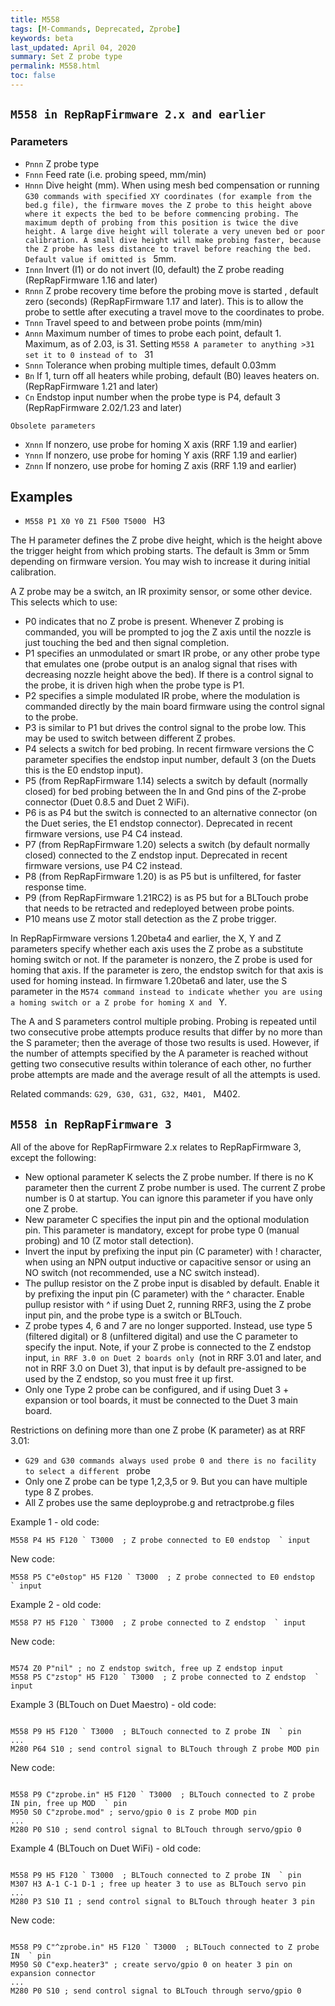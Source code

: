```yaml
---
title: M558
tags: [M-Commands, Deprecated, Zprobe] 
keywords: beta 
last_updated: April 04, 2020 
summary: Set Z probe type 
permalink: M558.html
toc: false 
---
```



## ` M558 in RepRapFirmware 2.x and earlier  ` 

### Parameters

* `Pnnn` Z probe type
* `Fnnn` Feed rate (i.e. probing speed, mm/min)
* `Hnnn` Dive height (mm). When using mesh bed compensation or running ` G30 commands with specified XY coordinates (for example from the bed.g file), the firmware moves the Z probe to this height above where it expects the bed to be before commencing probing. The maximum depth of probing from this position is twice the dive height. A large dive height will tolerate a very uneven bed or poor calibration. A small dive height will make probing faster, because the Z probe has less distance to travel before reaching the bed. Default value if omitted is  ` 5mm.
* `Innn` Invert (I1) or do not invert (I0, default) the Z probe reading (RepRapFirmware 1.16 and later)
* `Rnnn` Z probe recovery time before the probing move is started , default zero (seconds) (RepRapFirmware 1.17 and later). This is to allow the probe to settle after executing a travel move to the coordinates to probe.
* `Tnnn` Travel speed to and between probe points (mm/min)
* `Annn` Maximum number of times to probe each point, default 1. Maximum, as of 2.03, is 31. Setting ` M558 A parameter to anything >31 set it to 0 instead of to  ` 31
* `Snnn` Tolerance when probing multiple times, default 0.03mm
* `Bn` If 1, turn off all heaters while probing, default (B0) leaves heaters on.  (RepRapFirmware 1.21 and later) 
* `Cn` Endstop input number when the probe type is P4, default 3 (RepRapFirmware 2.02/1.23 and later)

`Obsolete parameters`

* `Xnnn` If nonzero, use probe for homing X axis (RRF 1.19 and earlier)
* `Ynnn` If nonzero, use probe for homing Y axis (RRF 1.19 and earlier)
* `Znnn` If nonzero, use probe for homing Z axis (RRF 1.19 and earlier)

## Examples

* ` M558 P1 X0 Y0 Z1 F500 T5000  ` H3

The H parameter defines the Z probe dive height, which is the height above the trigger height from which probing starts. The default is 3mm or 5mm depending on firmware version. You may wish to increase it during initial calibration.

A Z probe may be a switch, an IR proximity sensor, or some other device. This selects which to use:

* P0 indicates that no Z probe is present. Whenever Z probing is commanded, you will be prompted to jog the Z axis until the nozzle is just touching the bed and then signal completion.
* P1 specifies an unmodulated or smart IR probe, or any other probe type that emulates one (probe output is an analog signal that rises with decreasing nozzle height above the bed).  If there is a control signal to the probe, it is driven high when the probe type is P1.
* P2 specifies a simple modulated IR probe, where the modulation is commanded directly by the main board firmware using the control signal to the probe. 
* P3 is similar to P1 but drives the control signal to the probe low. This may be used to switch between different Z probes.
* P4 selects a switch for bed probing. In recent firmware versions the C parameter specifies the endstop input number, default 3 (on the Duets this is the E0 endstop input).
* P5 (from RepRapFirmware 1.14) selects a switch by default (normally closed) for bed probing between the In and Gnd pins of the Z-probe connector (Duet 0.8.5 and Duet 2 WiFi).
* P6 is as P4 but the switch is connected to an alternative connector (on the Duet series, the E1 endstop connector). Deprecated in recent firmware versions, use P4 C4 instead.
* P7 (from RepRapFirmware 1.20) selects a switch (by default normally closed) connected to the Z endstop input. Deprecated in recent firmware versions, use P4 C2 instead.
* P8 (from RepRapFirmware 1.20) is as P5 but is unfiltered, for faster response time.
* P9 (from RepRapFirmware 1.21RC2) is as P5 but for a BLTouch probe that needs to be retracted and redeployed between probe points.
* P10 means use Z motor stall detection as the Z probe trigger.

In RepRapFirmware versions 1.20beta4 and earlier, the X, Y and Z parameters specify whether each axis uses the Z probe as a substitute homing switch or not. If the parameter is nonzero, the Z probe is used for homing that axis. If the parameter is zero, the endstop switch for that axis is used for homing instead. In firmware 1.20beta6 and later, use the S parameter in the ` M574 command instead to indicate whether you are using a homing switch or a Z probe for homing X and  ` Y.

The A and S parameters control multiple probing. Probing is repeated until two consecutive probe attempts produce results that differ by no more than the S parameter; then the average of those two results is used. However, if the number of attempts specified by the A parameter is reached without getting two consecutive results within tolerance of each other, no further probe attempts are made and the average result of all the attempts is used.

Related commands: ` G29, G30, G31, G32, M401,  ` M402.

## ` M558 in RepRapFirmware 3  ` 

All of the above for RepRapFirmware 2.x relates to RepRapFirmware 3, except the following:

* New optional parameter K selects the Z probe number. If there is no K parameter then the current Z probe number is used. The current Z probe number is 0 at startup. You can ignore this parameter if you have only one Z probe.
* New parameter C specifies the input pin and the optional modulation pin. This parameter is mandatory, except for probe type 0 (manual probing) and 10 (Z motor stall detection). 
* Invert the input by prefixing the input pin (C parameter) with ! character, when using an NPN output inductive or capacitive sensor or using an NO switch (not recommended, use a NC switch instead). 
* The pullup resistor on the Z probe input is disabled by default. Enable it by prefixing the input pin (C parameter) with the ^ character. Enable pullup resistor with ^ if using Duet 2, running RRF3, using the Z probe input pin, and the probe type is a switch or BLTouch.
* Z probe types 4, 6 and 7 are no longer supported. Instead, use type 5 (filtered digital) or 8 (unfiltered digital) and use the C parameter to specify the input. Note, if your Z probe is connected to the Z endstop input, `in RRF 3.0 on Duet 2 boards only `(not in RRF 3.01 and later, and not in RRF 3.0 on Duet 3), that input is by default pre-assigned to be used by the Z endstop, so you must free it up first.
* Only one Type 2 probe can be configured, and if using Duet 3 + expansion or tool boards, it must be connected to the Duet 3 main board.

Restrictions on defining more than one Z probe (K parameter) as at RRF 3.01:

* ` G29 and G30 commands always used probe 0 and there is no facility to select a different  ` probe
* Only one Z probe can be type 1,2,3,5 or 9. But you can have multiple type 8 Z probes.
* All Z probes use the same deployprobe.g and retractprobe.g files

Example 1 - old code:

```
M558 P4 H5 F120 ` T3000  ; Z probe connected to E0 endstop  ` input
```

New code:

```
M558 P5 C"e0stop" H5 F120 ` T3000  ; Z probe connected to E0 endstop  ` input
```

Example 2 - old code:

```
M558 P7 H5 F120 ` T3000  ; Z probe connected to Z endstop  ` input
```

New code:

```

M574 Z0 P"nil" ; no Z endstop switch, free up Z endstop input
M558 P5 C"zstop" H5 F120 ` T3000  ; Z probe connected to Z endstop  ` input

```

Example 3 (BLTouch on Duet Maestro) - old code:

```

M558 P9 H5 F120 ` T3000  ; BLTouch connected to Z probe IN  ` pin
...
M280 P64 S10 ; send control signal to BLTouch through Z probe MOD pin

```

New code:

```

M558 P9 C"zprobe.in" H5 F120 ` T3000  ; BLTouch connected to Z probe IN pin, free up MOD  ` pin
M950 S0 C"zprobe.mod" ; servo/gpio 0 is Z probe MOD pin
...
M280 P0 S10 ; send control signal to BLTouch through servo/gpio 0

```

Example 4 (BLTouch on Duet WiFi) - old code:

```

M558 P9 H5 F120 ` T3000  ; BLTouch connected to Z probe IN  ` pin
M307 H3 A-1 C-1 D-1 ; free up heater 3 to use as BLTouch servo pin
...
M280 P3 S10 I1 ; send control signal to BLTouch through heater 3 pin

```

New code:

```

M558 P9 C"^zprobe.in" H5 F120 ` T3000  ; BLTouch connected to Z probe IN  ` pin
M950 S0 C"exp.heater3" ; create servo/gpio 0 on heater 3 pin on expansion connector
...
M280 P0 S10 ; send control signal to BLTouch through servo/gpio 0

```

